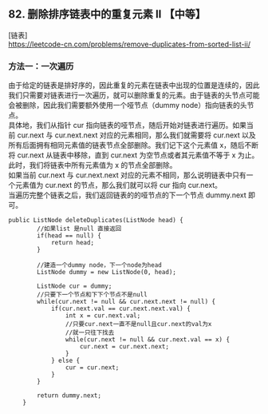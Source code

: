 ## 82. 删除排序链表中的重复元素 II 【中等】    
[链表]    
https://leetcode-cn.com/problems/remove-duplicates-from-sorted-list-ii/    

### 方法一：一次遍历    
由于给定的链表是排好序的，因此重复的元素在链表中出现的位置是连续的，因此我们只需要对链表进行一次遍历，就可以删除重复的元素。由于链表的头节点可能会被删除，因此我们需要额外使用一个哑节点（dummy node）指向链表的头节点。     
具体地，我们从指针 cur 指向链表的哑节点，随后开始对链表进行遍历。如果当前 cur.next 与 cur.next.next 对应的元素相同，那么我们就需要将 cur.next 以及所有后面拥有相同元素值的链表节点全部删除。我们记下这个元素值 x，随后不断将 cur.next 从链表中移除，直到 cur.next 为空节点或者其元素值不等于 x 为止。此时，我们将链表中所有元素值为 x 的节点全部删除。     
如果当前 cur.next 与 cur.next.next 对应的元素不相同，那么说明链表中只有一个元素值为 cur.next 的节点，那么我们就可以将 cur 指向 cur.next。    
当遍历完整个链表之后，我们返回链表的的哑节点的下一个节点 dummy.next 即可。    
```
public ListNode deleteDuplicates(ListNode head) {
        //如果list 是null 直接返回
        if(head == null) {
            return head;
        }

        //建造一个dummy node，下一个node为head
        ListNode dummy = new ListNode(0, head);

        ListNode cur = dummy;
        //只要下一个节点和下下个节点不是null
        while(cur.next != null && cur.next.next != null) {
            if(cur.next.val == cur.next.next.val) {
                int x = cur.next.val;
                //只要cur.next一直不是null且cur.next的val为x
                //就一只往下找去
                while(cur.next != null && cur.next.val == x) {
                    cur.next = cur.next.next;
                }
            } else {
                cur = cur.next;
            }
        }

        return dummy.next;
    }
```





